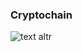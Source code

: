 ### Cryptochain

![text altr](https://commercecopilot.com/wp-content/uploads/2019/04/Logo-Design.jpg)

